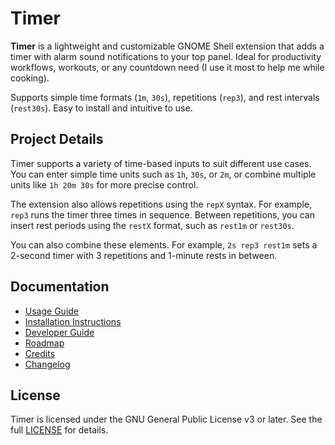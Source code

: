 # Timer

**Timer** is a lightweight and customizable GNOME Shell extension that adds a timer with alarm sound notifications to your top panel. Ideal for productivity workflows, workouts, or any countdown need (I use it most to help me while cooking).

Supports simple time formats (`1m`, `30s`), repetitions (`rep3`), and rest intervals (`rest30s`). Easy to install and intuitive to use.

## Project Details

Timer supports a variety of time-based inputs to suit different use cases. You can enter simple time units such as `1h`, `30s`, or `2m`, or combine multiple units like `1h 20m 30s` for more precise control.

The extension also allows repetitions using the `repX` syntax. For example, `rep3` runs the timer three times in sequence. Between repetitions, you can insert rest periods using the `restX` format, such as `rest1m` or `rest30s`.

You can also combine these elements. For example, `2s rep3 rest1m` sets a 2-second timer with 3 repetitions and 1-minute rests in between.


## Documentation

- [Usage Guide](docs/usage.md)
- [Installation Instructions](docs/installation.md)
- [Developer Guide](docs/development.md)
- [Roadmap](docs/roadmap.md)
- [Credits](docs/credits.md)
- [Changelog](CHANGELOG.md)

## License

Timer is licensed under the GNU General Public License v3 or later.
See the full [LICENSE](LICENSE) for details.
